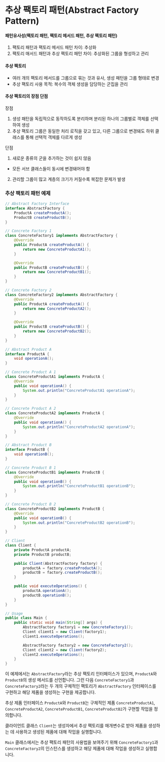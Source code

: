# 추상 팩토리 패턴(Abstract Factory Pattern)
#### 패턴유사성(팩토리 패턴, 팩토리 메서드 패턴, 추상 팩토리 패턴)
1. 팩토리 패턴과 팩토리 메서드 패턴 차이: 추상화
2. 팩토리 매서드 패턴과 추상 팩토리 패턴 차이: 추상화된 그룹을 형성하고 관리

#### 추상 팩토리
- 여러 개의 팩토리 메서드를 그룹으로 묶는 것과 유사, 생성 패턴을 그룹 형태로 변경
- 추상 팩토리 사용 목적: 복수의 객체 생성을 담당하는 군집을 관리

#### 추상 팩토리의 장점 단점
장점
1. 생성 패턴을 독립적으로 동작하도록 분리하며 분리된 하나의 그룹별로 객체를 선택하여 생성
2. 추상 팩토리 그룹은 동일한 처리 로직을 갖고 있고, 다른 그룹으로 변경돼도 하위 클래스를 통해 선택적 객체를 다르게 생성

단점
1. 새로운 종류의 군을 추가하는 것이 쉽지 않음
- 모든 서브 클래스들이 동시에 변경돼어야 함
2. 관리할 그룹이 많고 계층의 크기가 커질수록 복잡한 문제가 발생

### 추상 팩토리 패턴 예제
```java
// Abstract Factory Interface
interface AbstractFactory {
    ProductA createProductA();
    ProductB createProductB();
}

// Concrete Factory 1
class ConcreteFactory1 implements AbstractFactory {
    @Override
    public ProductA createProductA() {
        return new ConcreteProductA1();
    }

    @Override
    public ProductB createProductB() {
        return new ConcreteProductB1();
    }
}

// Concrete Factory 2
class ConcreteFactory2 implements AbstractFactory {
    @Override
    public ProductA createProductA() {
        return new ConcreteProductA2();
    }

    @Override
    public ProductB createProductB() {
        return new ConcreteProductB2();
    }
}

// Abstract Product A
interface ProductA {
    void operationA();
}

// Concrete Product A 1
class ConcreteProductA1 implements ProductA {
    @Override
    public void operationA() {
        System.out.println("ConcreteProductA1 operationA");
    }
}

// Concrete Product A 2
class ConcreteProductA2 implements ProductA {
    @Override
    public void operationA() {
        System.out.println("ConcreteProductA2 operationA");
    }
}

// Abstract Product B
interface ProductB {
    void operationB();
}

// Concrete Product B 1
class ConcreteProductB1 implements ProductB {
    @Override
    public void operationB() {
        System.out.println("ConcreteProductB1 operationB");
    }
}

// Concrete Product B 2
class ConcreteProductB2 implements ProductB {
    @Override
    public void operationB() {
        System.out.println("ConcreteProductB2 operationB");
    }
}

// Client
class Client {
    private ProductA productA;
    private ProductB productB;

    public Client(AbstractFactory factory) {
        productA = factory.createProductA();
        productB = factory.createProductB();
    }

    public void executeOperations() {
        productA.operationA();
        productB.operationB();
    }
}

// Usage
public class Main {
    public static void main(String[] args) {
        AbstractFactory factory1 = new ConcreteFactory1();
        Client client1 = new Client(factory1);
        client1.executeOperations();

        AbstractFactory factory2 = new ConcreteFactory2();
        Client client2 = new Client(factory2);
        client2.executeOperations();
    }
}
```

이 예제에서는 `AbstractFactory`라는 추상 팩토리 인터페이스가 있으며, `ProductA`와 `ProductB`의 생성 메서드를 선언합니다. 그런 다음 `ConcreteFactory1`과 `ConcreteFactory2`라는 두 개의 구체적인 팩토리가 `AbstractFactory` 인터페이스를 구현하고 해당 제품을 생성하는 구현을 제공합니다.

추상 제품 인터페이스 `ProductA`와 `ProductB`는 구체적인 제품 `ConcreteProductA1`, `ConcreteProductA2`, `ConcreteProductB1`, `ConcreteProductB2`가 구현할 작업을 정의합니다.

클라이언트 클래스 `Client`는 생성자에서 추상 팩토리를 매개변수로 받아 제품을 생성하는 데 사용하고 생성된 제품에 대해 작업을 실행합니다.

`Main` 클래스에서는 추상 팩토리 패턴의 사용법을 보여주기 위해 `ConcreteFactory1`과 `ConcreteFactory2`의 인스턴스를 생성하고 해당 제품에 대해 작업을 생성하고 실행합니다.